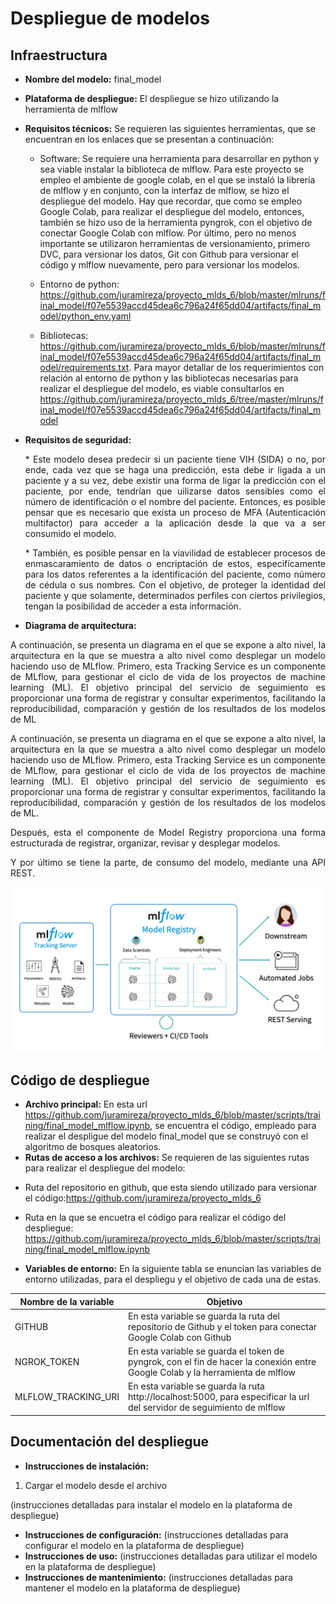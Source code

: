 # Despliegue de modelos

## Infraestructura

- **Nombre del modelo:** final_model 
- **Plataforma de despliegue:** El despliegue se hizo utilizando la herramienta de mlflow
- **Requisitos técnicos:** Se  requieren las siguientes herramientas, que se encuentran en los enlaces que se presentan a continuación: 

   * Software: Se requiere una herramienta para desarrollar en python y sea viable instalar la biblioteca de mlflow. Para este proyecto se empleo el ambiente de google colab, en el que se instaló la librería de mlflow y en conjunto, con la interfaz de mlflow, se hizo el despliegue del modelo. Hay que recordar, que como se empleo Google Colab, para realizar el despliegue del modelo, entonces, también se hizo uso de la herramienta pyngrok, con el objetivo de conectar Google Colab con mlflow. Por último, pero no menos importante se utilizaron herramientas de versionamiento, primero DVC, para versionar los datos, Git con Github para versionar el código y mlflow nuevamente, pero para versionar los modelos. 
     </p>  

    * Entorno de python: https://github.com/juramireza/proyecto_mlds_6/blob/master/mlruns/final_model/f07e5539accd45dea6c796a24f65dd04/artifacts/final_model/python_env.yaml
   

  
    * Bibliotecas: https://github.com/juramireza/proyecto_mlds_6/blob/master/mlruns/final_model/f07e5539accd45dea6c796a24f65dd04/artifacts/final_model/requirements.txt. Para mayor detallar de los requerimientos con relación al entorno de python y las bibliotecas necesarias para realizar el despliegue del modelo, es viable consultarlos en  https://github.com/juramireza/proyecto_mlds_6/tree/master/mlruns/final_model/f07e5539accd45dea6c796a24f65dd04/artifacts/final_model  
 
    
   <p align="justify">
 

- **Requisitos de seguridad:**
   
    <p align="justify">
   *  Este modelo desea predecir si un paciente tiene VIH (SIDA) o no, por ende, cada vez que se haga una predicción, esta debe ir ligada a un paciente y a su vez, debe existir una forma de ligar la predicción con el paciente, por ende, tendrían que uilizarse datos sensibles como el número de identificación o el nombre del paciente. Entonces, es posible pensar que es necesario que exista un proceso de MFA (Autenticación multifactor) para acceder a la aplicación desde la que va a ser consumido el modelo. 
    </p>  

    <p align="justify">
    * También, es posible pensar en la viavilidad de establecer procesos de enmascaramiento de datos o encriptación de estos, especifícamente para los datos referentes a la identificación del paciente, como número de cédula o sus nombres. Con el objetivo, de proteger la identidad del paciente y que solamente, determinados perfiles con ciertos privilegios, tengan la posibilidad de acceder a esta información.   
    </p>  

- **Diagrama de arquitectura:**

<p align="justify">
A continuación, se presenta un diagrama en el que se expone a alto nivel, la arquitectura en la que se muestra a alto nivel como desplegar un modelo haciendo uso de MLflow. Primero, esta Tracking Service es un componente de MLflow, para gestionar el ciclo de vida de los proyectos de machine learning (ML). El objetivo principal del servicio de seguimiento es proporcionar una forma de registrar y consultar experimentos, facilitando la reproducibilidad, comparación y gestión de los resultados de los modelos de ML
</p> 

<p align="justify">
A continuación, se presenta un diagrama en el que se expone a alto nivel, la arquitectura en la que se muestra a alto nivel como desplegar un modelo haciendo uso de MLflow. Primero, esta Tracking Service es un componente de MLflow, para gestionar el ciclo de vida de los proyectos de machine learning (ML). El objetivo principal del servicio de seguimiento es proporcionar una forma de registrar y consultar experimentos, facilitando la reproducibilidad, comparación y gestión de los resultados de los modelos de ML. 
</p> 

<p align="justify">
Después, esta el componente de Model Registry proporciona una forma estructurada de registrar, organizar, revisar y desplegar modelos.
</p> 

<p align="justify">
Y por último se tiene la parte, de consumo del modelo, mediante una API REST.

</p> 



![Arquitectura para desplegar modelos con mlflow](https://github.com/juramireza/proyecto_mlds_6/blob/master/docs/deployment/Arquitectura_Despliegue.png)



## Código de despliegue

- **Archivo principal:** En esta url https://github.com/juramireza/proyecto_mlds_6/blob/master/scripts/training/final_model_mlflow.ipynb, se encuentra el código, empleado para realizar el despligue del modelo final_model que se construyó con el algoritmo de bosques aleatorios. 
- **Rutas de acceso a los archivos:** Se requieren de las siguientes rutas para realizar el despliegue del modelo:

 * Ruta del repositorio en github, que esta siendo utilizado para versionar el código:https://github.com/juramireza/proyecto_mlds_6   

 * Ruta en la que se encuetra el código para realizar el código del despliegue: https://github.com/juramireza/proyecto_mlds_6/blob/master/scripts/training/final_model_mlflow.ipynb 

- **Variables de entorno:** En la siguiente tabla se enuncian las variables de entorno utilizadas, para el despliegu y el objetivo de cada una de estas.

| Nombre de la variable | Objetivo |
| --- | --- | 
| GITHUB | En esta variable se guarda la ruta del repositorio de Github y el token para conectar Google Colab con Github |
| NGROK_TOKEN | En esta variable se guarda el token de pyngrok, con el fin de hacer la conexión entre Google Colab y la herramienta de mlflow |
| MLFLOW_TRACKING_URI | En esta variable se guarda la ruta http://localhost:5000, para especificar la url del servidor de seguimiento de mlflow |

## Documentación del despliegue

- **Instrucciones de instalación:**

1. Cargar el modelo desde el archivo 

(instrucciones detalladas para instalar el modelo en la plataforma de despliegue)
- **Instrucciones de configuración:** (instrucciones detalladas para configurar el modelo en la plataforma de despliegue)
- **Instrucciones de uso:** (instrucciones detalladas para utilizar el modelo en la plataforma de despliegue)
- **Instrucciones de mantenimiento:** (instrucciones detalladas para mantener el modelo en la plataforma de despliegue)
